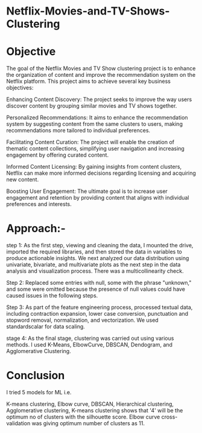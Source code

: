 # Netflix-Movies-and-TV-Shows-Clustering
# Objective
The goal of the Netflix Movies and TV Show clustering project is to enhance the organization of content and improve the recommendation system on the Netflix platform. This project aims to achieve several key business objectives:

Enhancing Content Discovery: The project seeks to improve the way users discover content by grouping similar movies and TV shows together.

Personalized Recommendations: It aims to enhance the recommendation system by suggesting content from the same clusters to users, making recommendations more tailored to individual preferences.

Facilitating Content Curation: The project will enable the creation of thematic content collections, simplifying user navigation and increasing engagement by offering curated content.

Informed Content Licensing: By gaining insights from content clusters, Netflix can make more informed decisions regarding licensing and acquiring new content.

Boosting User Engagement: The ultimate goal is to increase user engagement and retention by providing content that aligns with individual preferences and interests.

# Approach:-

step 1: As the first step, viewing and cleaning the data, I mounted the drive, imported the required libraries, and then stored the data in variables to produce actionable insights. We next analyzed our data distribution using univariate, bivariate, and multivariate plots as the next step in the data analysis and visualization process. There was a multicollinearity check.

Step 2: Replaced some entries with null, some with the phrase "unknown," and some were omitted because the presence of null values could have caused issues in the following steps.

Step 3: As part of the feature engineering process, processed textual data, including contraction expansion, lower case conversion, punctuation and stopword removal, normalization, and vectorization. We used standardscalar for data scaling.

stage 4: As the final stage, clustering was carried out using various methods. I used K-Means, ElbowCurve, DBSCAN, Dendogram, and Agglomerative Clustering.

# Conclusion

I tried 5 models for ML i.e.

K-means clustering,
 Elbow curve, 
 DBSCAN,
 Hierarchical clustering,
 Agglomerative clustering,
K-means clustering shows that '4' will be the optimum no of clusters with the silhouette score.  Elbow curve cross-validation was giving optimum number of clusters as 11.


